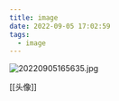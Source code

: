 ```yaml
---
title: image
date: 2022-09-05 17:02:59
tags:
  - image
---
```


![20220905165635.jpg](20220905165635.jpg)


[[头像]]